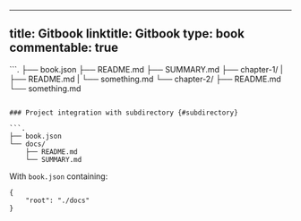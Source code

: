 
---
title: Gitbook
linktitle: Gitbook
type: book
commentable: true
---

﻿```.
├── book.json
├── README.md
├── SUMMARY.md
├── chapter-1/
|   ├── README.md
|   └── something.md
└── chapter-2/
    ├── README.md
    └── something.md
```

### Project integration with subdirectory {#subdirectory}

```.
├── book.json
└── docs/
    ├── README.md
    └── SUMMARY.md
```

With `book.json` containing:

```
{
    "root": "./docs"
}
```

    